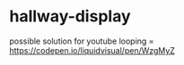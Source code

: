 # hallway-display

possible solution for youtube looping = https://codepen.io/liquidvisual/pen/WzgMyZ
